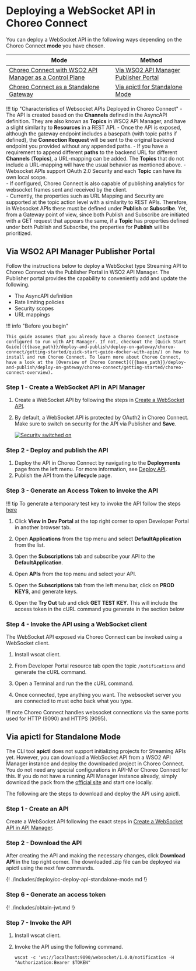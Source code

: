 # Deploying a WebSocket API in Choreo Connect

You can deploy a WebSocket API in the following ways depending on the Choreo Connect **mode** you have chosen.


|**Mode**         | **Method**    |
|--------------|-----------|
|[Choreo Connect with WSO2 API Manager as a Control Plane]({{base_path}}/deploy-and-publish/deploy-on-gateway/choreo-connect/concepts/apim-as-control-plane/)   | [Via WSO2 API Manager Publisher Portal](#via-wso2-api-manager-publisher-portal)  |
|[Choreo Connect as a Standalone Gateway]({{base_path}}/deploy-and-publish/deploy-on-gateway/choreo-connect/concepts/as-a-standalone-gateway/)  |[Via apictl for Standalone Mode](#via-apictl-for-standalone-mode) |


!!! tip "Characteristics of Websocket APIs Deployed in Choreo Connect"
    - The API is created based on the **Channels** defined in the AsyncAPI definition. They are also known as **Topics** in WSO2 API Manager, and have a slight similarity to **Resources** in a REST API.
    - Once the API is exposed, although the gateway endpoint includes a basepath (with topic paths if defined), the **Connection Request** will be sent to the original backend endpoint you provided without any appended paths.
    - If you have a requirement to append different **paths** to the backend URL for different **Channels** (**Topics**), a URL-mapping can be added. The **Topics** that do not include a URL-mapping will have the usual behavior as mentioned above.
    - Websocket APIs support OAuth 2.0 Security and each **Topic** can have its own local scope.         
    - If configured, Choreo Connect is also capable of publishing analytics for websocket frames sent and received by the client.         
    - Currently, the properties such as URL Mapping and Security are supported at the topic action level with a similarity to REST APIs. Therefore, in Websocket APIs these must be defined under **Publish** or **Subscribe**. Yet, from a Gateway point of view, since both Publish and Subscribe are initiated with a GET request that appears the same, if a **Topic** has properties defined under both Publish and Subscribe, the properties for **Publish** will be prioritized.

## Via WSO2 API Manager Publisher Portal

Follow the instructions below to deploy a WebSocket type Streaming API to Choreo Connect via the Publisher Portal in WSO2 API Manager. The Publisher portal provides the capability to conveniently add and update the following.

- The AsyncAPI definition
- Rate limiting policies
- Security scopes
- URL mappings

!!! info "Before you begin"

    This guide assumes that you already have a Choreo Connect instance configured to run with API Manager. If not, checkout the [Quick Start Guide]({{base_path}}/deploy-and-publish/deploy-on-gateway/choreo-connect/getting-started/quick-start-guide-docker-with-apim/) on how to install and run Choreo Connect. To learn more about Choreo Connect, have a look at the [Overview of Choreo Connect]({{base_path}}/deploy-and-publish/deploy-on-gateway/choreo-connect/getting-started/choreo-connect-overview).


### Step 1 - Create a WebSocket API in API Manager

1. Create a WebSocket API by following the steps in [Create a WebSocket API]({{base_path}}/design/create-api/create-streaming-api/create-a-websocket-streaming-api/).

2. By default, a WebSocket API is protected by OAuth2 in Choreo Connect. Make sure to switch on security for the API via Publisher and **Save**.

    [![Security switched on]({{base_path}}/assets/img/design/create-api/streaming-api/streaming-api-security-on.png)]({{base_path}}/assets/img/design/create-api/streaming-api/streaming-api-security-on.png)

### Step 2 - Deploy and publish the API

1. Deploy the API in Choreo Connect by navigating to the **Deployments** page from the left menu. For more information, see [Deploy API]({{base_path}}/deploy-and-publish/deploy-on-gateway/deploy-api/deploy-an-api/).
2. Publish the API from the **Lifecycle** page.

### Step 3 - Generate an Access Token to invoke the API

!!! tip 
    To generate a temporary test key to invoke the API follow the steps [here]({{base_path}}/deploy-and-publish/deploy-on-gateway/choreo-connect/security/generate-a-test-jwt/)

1. Click **View in Dev Portal** at the top right corner to open Developer Portal in another browser tab.

2. Open **Applications** from the top menu and select **DefaultApplication** from the list.

3. Open the **Subscriptions** tab and subscribe your API to the **DefaultApplication**.

4. Open **APIs** from the top menu and select your API.

5. Open the **Subscriptions** tab from the left menu bar, click on **PROD KEYS**, and generate keys.

6. Open the **Try Out** tab and click **GET TEST KEY**. This will include the access token in the cURL command you generate in the section below

### Step 4 - Invoke the API using a WebSocket client

The WebSocket API exposed via Choreo Connect can be invoked using a WebSocket client.

1. Install wscat client.

2. From Developer Portal resource tab open the topic `/notifications` and generate the cURL command.

3. Open a Terminal and run the the cURL command.

4. Once connected, type anything you want. The websocket server you are connected to must echo back what you type.

!!! note
    Choreo Connect handles websocket connections via the same ports used for HTTP (9090) and HTTPS (9095).

## Via apictl for Standalone Mode

The CLI tool **apictl** does not support initializing projects for Streaming APIs yet. However, you can download a WebSocket API from a WSO2 API Manager instance and deploy the downloaded project in Choreo Connect. You do not need any special configurations in API-M or Choreo Connect for this. If you do not have a running API Manager instance already, simply download the pack from the [official site](https://wso2.com/api-manager/) and start one locally.

The following are the steps to download and deploy the API using apictl.

### Step 1 - Create an API 

Create a WebSocket API following the exact steps in [Create a WebSocket API in API Manager](#step-1-create-a-websocket-api-in-api-manager). 

### Step 2 - Download the API

After creating the API and making the necessary changes, click **Download API** in the top right corner. The downloaded .zip file can be deployed via apictl using the next few commands.

{! ./includes/deploy/cc-deploy-api-standalone-mode.md !}

### Step 6 - Generate an access token

{! ./includes/obtain-jwt.md !}

### Step 7 - Invoke the API

1. Install wscat client.

2. Invoke the API using the following command.

    ```
    wscat -c 'ws://localhost:9090/websocket/1.0.0/notification -H "Authorization:Bearer $TOKEN"
    ```

